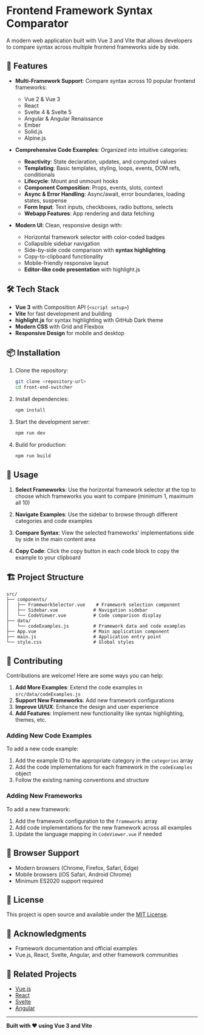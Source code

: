 # Frontend Framework Syntax Comparator

A modern web application built with Vue 3 and Vite that allows developers to compare syntax across multiple frontend frameworks side by side.

## 🚀 Features

- **Multi-Framework Support**: Compare syntax across 10 popular frontend frameworks:

  - Vue 2 & Vue 3
  - React
  - Svelte 4 & Svelte 5
  - Angular & Angular Renaissance
  - Ember
  - Solid.js
  - Alpine.js

- **Comprehensive Code Examples**: Organized into intuitive categories:

  - **Reactivity**: State declaration, updates, and computed values
  - **Templating**: Basic templates, styling, loops, events, DOM refs, conditionals
  - **Lifecycle**: Mount and unmount hooks
  - **Component Composition**: Props, events, slots, context
  - **Async & Error Handling**: Async/await, error boundaries, loading states, suspense
  - **Form Input**: Text inputs, checkboxes, radio buttons, selects
  - **Webapp Features**: App rendering and data fetching

- **Modern UI**: Clean, responsive design with:
  - Horizontal framework selector with color-coded badges
  - Collapsible sidebar navigation
  - Side-by-side code comparison with **syntax highlighting**
  - Copy-to-clipboard functionality
  - Mobile-friendly responsive layout
  - **Editor-like code presentation** with highlight.js

## 🛠️ Tech Stack

- **Vue 3** with Composition API (`<script setup>`)
- **Vite** for fast development and building
- **highlight.js** for syntax highlighting with GitHub Dark theme
- **Modern CSS** with Grid and Flexbox
- **Responsive Design** for mobile and desktop

## 📦 Installation

1. Clone the repository:

   ```bash
   git clone <repository-url>
   cd front-end-switcher
   ```

2. Install dependencies:

   ```bash
   npm install
   ```

3. Start the development server:

   ```bash
   npm run dev
   ```

4. Build for production:
   ```bash
   npm run build
   ```

## 🎯 Usage

1. **Select Frameworks**: Use the horizontal framework selector at the top to choose which frameworks you want to compare (minimum 1, maximum all 10)

2. **Navigate Examples**: Use the sidebar to browse through different categories and code examples

3. **Compare Syntax**: View the selected frameworks' implementations side by side in the main content area

4. **Copy Code**: Click the copy button in each code block to copy the example to your clipboard

## 🏗️ Project Structure

```
src/
├── components/
│   ├── FrameworkSelector.vue    # Framework selection component
│   ├── Sidebar.vue             # Navigation sidebar
│   └── CodeViewer.vue          # Code comparison display
├── data/
│   └── codeExamples.js         # Framework data and code examples
├── App.vue                     # Main application component
├── main.js                     # Application entry point
└── style.css                   # Global styles
```

## 🤝 Contributing

Contributions are welcome! Here are some ways you can help:

1. **Add More Examples**: Extend the code examples in `src/data/codeExamples.js`
2. **Support New Frameworks**: Add new framework configurations
3. **Improve UI/UX**: Enhance the design and user experience
4. **Add Features**: Implement new functionality like syntax highlighting, themes, etc.

### Adding New Code Examples

To add a new code example:

1. Add the example ID to the appropriate category in the `categories` array
2. Add the code implementations for each framework in the `codeExamples` object
3. Follow the existing naming conventions and structure

### Adding New Frameworks

To add a new framework:

1. Add the framework configuration to the `frameworks` array
2. Add code implementations for the new framework across all examples
3. Update the language mapping in `CodeViewer.vue` if needed

## 📱 Browser Support

- Modern browsers (Chrome, Firefox, Safari, Edge)
- Mobile browsers (iOS Safari, Android Chrome)
- Minimum ES2020 support required

## 📄 License

This project is open source and available under the [MIT License](LICENSE).

## 🙏 Acknowledgments

- Framework documentation and official examples
- Vue.js, React, Svelte, Angular, and other framework communities

## 🔗 Related Projects

- [Vue.js](https://vuejs.org/)
- [React](https://reactjs.org/)
- [Svelte](https://svelte.dev/)
- [Angular](https://angular.io/)

---

**Built with ❤️ using Vue 3 and Vite**
